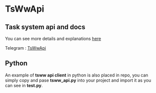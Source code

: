 # TsWwApi
## Task system api and docs

You can see more details and explanations [here](https://tsww.website/app/)

Telegram : [TsWwApi](https://t.me/tswwapi)

## Python
An example of **tsww api client** in python is also placed in repo, you can simply copy and pase __tsww_api.py__ into your project and import it as you can see in __test.py__.
